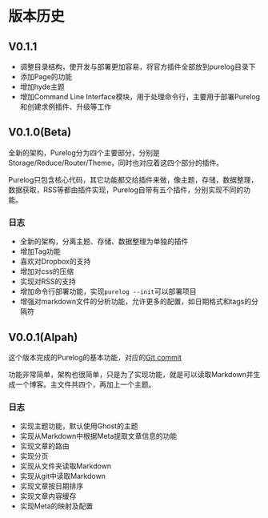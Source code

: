 # 版本历史

## V0.1.1
* 调整目录结构，使开发与部署更加容易，将官方插件全部放到purelog目录下
* 添加Page的功能
* 增加hyde主题
* 增加Command Line Interface模块，用于处理命令行，主要用于部署Purelog和创建求例插件、升级等工作

## V0.1.0(Beta)

全新的架构，Purelog分为四个主要部分，分别是Storage/Reduce/Router/Theme，同时也对应着这四个部分的插件。

Purelog只包含核心代码，其它功能都交给插件来做，像主题，存储，数据整理，数据获取，RSS等都由插件实现，Purelog自带有五个插件，分别实现不同的功能。

### 日志

* 全新的架构，分离主题、存储、数据整理为单独的插件
* 增加Tag功能
* 喜欢对Dropbox的支持
* 增加对css的压缩
* 实现对RSS的支持
* 增加命令行部署功能，实现`purelog --init`可以部署项目
* 增强对markdown文件的分析功能，允许更多的配置，如日期格式和tags的分隔符

## V0.0.1(Alpah)


这个版本完成的Purelog的基本功能，对应的[Git commit](https://github.com/conis/Purelog/tree/a5ca382b1df4c5d23fbbc76d2263516b9598bb3d)

功能非常简单，架构也很简单，只是为了实现功能，就是可以读取Markdown并生成一个博客。主文件共四个，再加上一个主题。

### 日志

* 实现主题功能，默认使用Ghost的主题
* 实现从Markdown中根据Meta提取文章信息的功能
* 实现文章的路由
* 实现分页
* 实现从文件夹读取Markdown
* 实现从git中读取Markdown
* 实现文章按日期排序
* 实现文章内容缓存
* 实现Meta的映射及配置